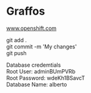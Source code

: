 Graffos
=======
www.openshift.com

git add .  
git commit -m 'My changes'  
git push  
  
  
Database credemtials  
Root User: adminBUmPVRb  
Root Password: wdeKh1BSavcT  
Database Name: alberto

